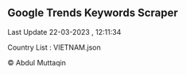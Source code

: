 

## Google Trends Keywords Scraper 
 
Last Update 22-03-2023 , 12:11:34

Country List :
VIETNAM.json



© Abdul Muttaqin 
